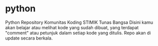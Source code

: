 # python
Python Repository Komunitas Koding STIMIK Tunas Bangsa
Disini kamu akan belajar atau melihat kode yang sudah dibuat, yang terdapat "comment" atau petunjuk dalam setiap kode yang ditulis.
Repo akan di update secara berkala.


